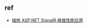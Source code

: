 

## ref
+ [缩放 ASP.NET SignalR 峰值性能应用](https://www.alachisoft.com/zh-CN/resources/whitepapers/scaling-asp-dot-net-signalr-applications-peak-performance.html)